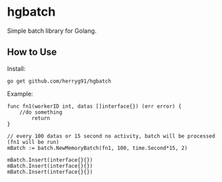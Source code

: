 # hgbatch

Simple batch library for Golang.

## How to Use

Install:

```
go get github.com/herryg91/hgbatch
```

Example:

```
func fn1(workerID int, datas []interface{}) (err error) {
    //do something
		return
}

// every 100 datas or 15 second no activity, batch will be processed (fn1 will be run)
mBatch := batch.NewMemoryBatch(fn1, 100, time.Second*15, 2)

mBatch.Insert(interface{}{})
mBatch.Insert(interface{}{})
mBatch.Insert(interface{}{})
```
